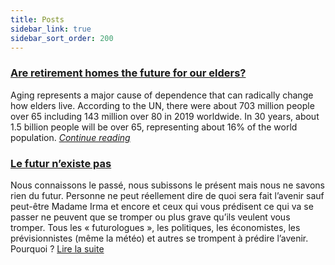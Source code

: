 ```yaml
---
title: Posts
sidebar_link: true
sidebar_sort_order: 200
---
```


### [Are retirement homes the future for our elders?](_posts/2021_05_10_retirement_home_future.md)
Aging represents a major cause of dependence that can radically change how elders live. According to the UN, there were about 703 million people over 65 including 143 million over 80 in 2019 worldwide. In 30 years, about 1.5 billion people will be over 65, representing about 16% of the world population. [*Continue reading*](_posts/2021_05_10_retirement_home_future.md)

### [Le futur n’existe pas](_posts/2021-03-11-FutureExistePas.md)
Nous connaissons le passé, nous subissons le présent mais nous ne savons rien du futur.
Personne ne peut réellement dire de quoi sera fait l’avenir sauf peut-être Madame Irma et encore et ceux qui vous prédisent ce qui va se passer ne peuvent que se tromper ou plus grave qu’ils veulent vous tromper. Tous les « futurologues », les politiques, les économistes,  les prévisionnistes (même la météo) et autres se trompent à prédire l’avenir. Pourquoi ? [Lire la suite](_posts/2021-03-11-FutureExistePas.md)